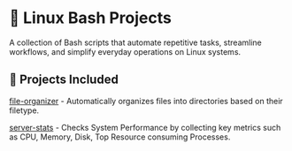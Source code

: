 # 🐧 Linux Bash Projects 

A collection of Bash scripts that automate repetitive tasks, streamline workflows, and simplify everyday operations on Linux systems.

## 📁 Projects Included
[file-organizer](./file-organizer/) - Automatically organizes files into directories based on their filetype.<br>

[server-stats](./server-stats/) - Checks System Performance by collecting key metrics such as CPU, Memory, Disk, Top Resource consuming Processes.
